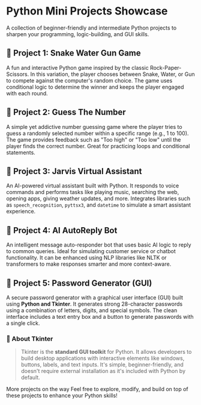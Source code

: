 
#  Python Mini Projects Showcase

A collection of beginner-friendly and intermediate Python projects to sharpen your programming, logic-building, and GUI skills.

## 🔹 Project 1: Snake Water Gun Game

A fun and interactive Python game inspired by the classic Rock-Paper-Scissors. In this variation, the player chooses between Snake, Water, or Gun to compete against the computer's random choice. The game uses conditional logic to determine the winner and keeps the player engaged with each round.


## 🔹 Project 2: Guess The Number

A simple yet addictive number guessing game where the player tries to guess a randomly selected number within a specific range (e.g., 1 to 100). The game provides feedback such as "Too high" or "Too low" until the player finds the correct number. Great for practicing loops and conditional statements.


## 🔹 Project 3: Jarvis Virtual Assistant

An AI-powered virtual assistant built with Python. It responds to voice commands and performs tasks like playing music, searching the web, opening apps, giving weather updates, and more. Integrates libraries such as `speech_recognition`, `pyttsx3`, and `datetime` to simulate a smart assistant experience.

## 🔹 Project 4: AI AutoReply Bot

An intelligent message auto-responder bot that uses basic AI logic to reply to common queries. Ideal for simulating customer service or chatbot functionality. It can be enhanced using NLP libraries like NLTK or transformers to make responses smarter and more context-aware.

## 🔹 Project 5: Password Generator (GUI)

A secure password generator with a graphical user interface (GUI) built using **Python and Tkinter**. It generates strong 28-character passwords using a combination of letters, digits, and special symbols. The clean interface includes a text entry box and a button to generate passwords with a single click.

### 📖 About Tkinter

> Tkinter is the **standard GUI toolkit** for Python. It allows developers to build desktop applications with interactive elements like windows, buttons, labels, and text inputs. It's simple, beginner-friendly, and doesn't require external installation as it's included with Python by default.


More projects on the way
Feel free to explore, modify, and build on top of these projects to enhance your Python skills! 
